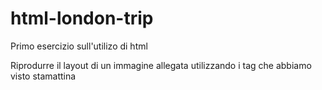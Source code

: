html-london-trip
===
Primo esercizio sull'utilizo di html

Riprodurre il layout di un immagine allegata utilizzando i tag che abbiamo visto stamattina